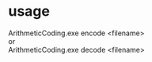 # usage  
ArithmeticCoding.exe encode \<filename\>  
or  
ArithmeticCoding.exe decode \<filename\>  
